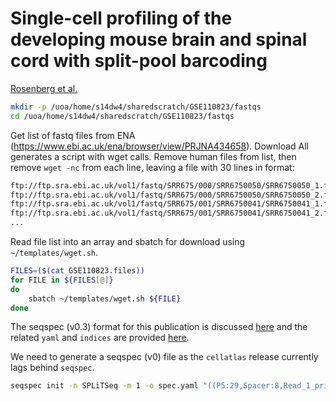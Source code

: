 # Single-cell profiling of the developing mouse brain and spinal cord with split-pool barcoding #
[Rosenberg et al.](https://www.science.org/doi/10.1126/science.aam8999)

```bash
mkdir -p /uoa/home/s14dw4/sharedscratch/GSE110823/fastqs
cd /uoa/home/s14dw4/sharedscratch/GSE110823/fastqs
```

Get list of fastq files from ENA (https://www.ebi.ac.uk/ena/browser/view/PRJNA434658). Download All generates a script with wget calls. Remove human files from list, then remove `wget -nc` from each line, leaving a file with 30 lines in format:

```bash
ftp://ftp.sra.ebi.ac.uk/vol1/fastq/SRR675/000/SRR6750050/SRR6750050_1.fastq.gz
ftp://ftp.sra.ebi.ac.uk/vol1/fastq/SRR675/000/SRR6750050/SRR6750050_2.fastq.gz
ftp://ftp.sra.ebi.ac.uk/vol1/fastq/SRR675/001/SRR6750041/SRR6750041_1.fastq.gz
ftp://ftp.sra.ebi.ac.uk/vol1/fastq/SRR675/001/SRR6750041/SRR6750041_2.fastq.gz
...
```

Read file list into an array and sbatch for download using `~/templates/wget.sh`.

```bash
FILES=($(cat GSE110823.files))
for FILE in ${FILES[@]}
do
    sbatch ~/templates/wget.sh ${FILE}
done
```

The seqspec (v0.3) format for this publication is discussed [here](https://github.com/pachterlab/seqspec/blob/main/docs/TUTORIAL_COMPLEX.md) and the related `yaml` and `indices` are provided [here](https://github.com/pachterlab/seqspec/tree/main/examples/specs/SPLiT-seq).

We need to generate a seqspec (v0) file as the `cellatlas` release currently lags behind `seqspec`.

```bash
seqspec init -n SPLiTSeq -m 1 -o spec.yaml "((P5:29,Spacer:8,Read_1_primer:33,cDNA:1098,RT_primer:15,Round_1_BC:8,linker_1:30,Round_2_BC:8,Linker_2:30,Round_3_BC:8,UMI:10,Read_2_primer:22,Round_4_BC:6,P7:24)rna)"
```